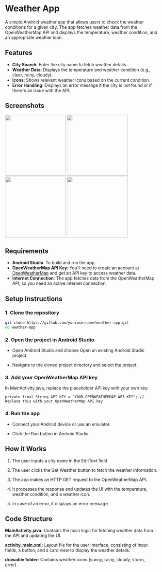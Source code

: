 # Weather App

A simple Android weather app that allows users to check the weather conditions for a given city. The app fetches weather data from the OpenWeatherMap API and displays the temperature, weather condition, and an appropriate weather icon.

## Features

- **City Search**: Enter the city name to fetch weather details.
- **Weather Data**: Displays the temperature and weather condition (e.g., clear, rainy, cloudy).
- **Icons**: Shows relevant weather icons based on the current condition.
- **Error Handling**: Displays an error message if the city is not found or if there's an issue with the API.

## Screenshots

<img src="https://github.com/user-attachments/assets/faaec2ba-3dbe-43cd-a4aa-e2a9f1964a6f" width="200" />
<img src="https://github.com/user-attachments/assets/21d4d3b8-4cdd-4dc4-b246-ceaca04c3616" width="200" />
<img src="https://github.com/user-attachments/assets/aa4b2258-c2f8-419c-8b52-c610facef060" width="200" />
<img src="https://github.com/user-attachments/assets/6bf85a70-1b9f-4101-999c-dda8028b5d40" width="200" />



## Requirements

- **Android Studio**: To build and run the app.
- **OpenWeatherMap API Key**: You'll need to create an account at [OpenWeatherMap](https://openweathermap.org/) and get an API key to access weather data.
- **Internet Connection**: The app fetches data from the OpenWeatherMap API, so you need an active internet connection.

## Setup Instructions

### 1. Clone the repository

```bash
git clone https://github.com/yourusername/weather-app.git
cd weather-app
```

### 2. Open the project in Android Studio
- Open Android Studio and choose Open an existing Android Studio project.

- Navigate to the cloned project directory and select the project.

### 3. Add your OpenWeatherMap API key
In MainActivity.java, replace the placeholder API key with your own key:

```
private final String API_KEY = "YOUR_OPENWEATHERMAP_API_KEY"; // Replace this with your OpenWeatherMap API key
```

### 4. Run the app
- Connect your Android device or use an emulator.

- Click the Run button in Android Studio.

## How it Works
 1. The user inputs a city name in the EditText field.

 2. The user clicks the Get Weather button to fetch the weather information.

 3. The app makes an HTTP GET request to the OpenWeatherMap API.

 4. It processes the response and updates the UI with the temperature, weather condition, and a weather icon.

 5. In case of an error, it displays an error message.

## Code Structure
**MainActivity.java:** Contains the main logic for fetching weather data from the API and updating the UI.

**activity_main.xml:** Layout file for the user interface, consisting of input fields, a button, and a card view to display the weather details.

**drawable folder:** Contains weather icons (sunny, rainy, cloudy, storm, error).
